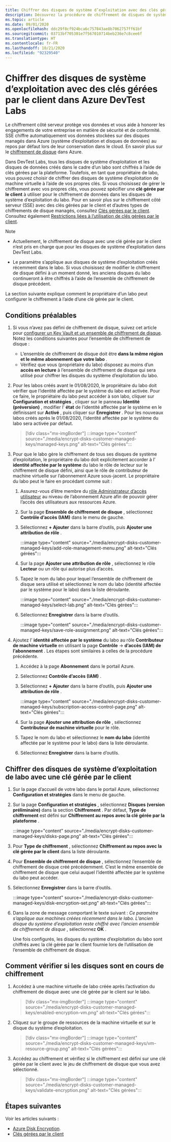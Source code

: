 ```yaml
---
title: Chiffrer des disques de système d’exploitation avec des clés gérées par le client dans Azure DevTest Labs
description: Découvrez la procédure de chiffrement de disques de système d’exploitation avec des clés gérées par le client dans Azure DevTest Labs.
ms.topic: article
ms.date: 09/01/2020
ms.openlocfilehash: ddc29f8cf924bca6c757843ae8b7062757ff61bf
ms.sourcegitcommit: 03713bf705301e7f567010714beb236e7c8cee6f
ms.translationtype: HT
ms.contentlocale: fr-FR
ms.lasthandoff: 10/21/2020
ms.locfileid: "92329540"
---
```

# <a name="encrypt-operating-system-os-disks-using-customer-managed-keys-in-azure-devtest-labs"></a>Chiffrer des disques de système d’exploitation avec des clés gérées par le client dans Azure DevTest Labs
Le chiffrement côté serveur protège vos données et vous aide à honorer les engagements de votre entreprise en matière de sécurité et de conformité. SSE chiffre automatiquement vos données stockées sur des disques managés dans Azure (système d’exploitation et disques de données) au repos par défaut lors de leur conservation dans le cloud. En savoir plus sur le [chiffrement de disque](../virtual-machines/windows/disk-encryption.md) dans Azure. 

Dans DevTest Labs, tous les disques de système d’exploitation et les disques de données créés dans le cadre d’un labo sont chiffrés à l’aide de clés gérées par la plateforme. Toutefois, en tant que propriétaire de labo, vous pouvez choisir de chiffrer des disques de système d’exploitation de machine virtuelle à l’aide de vos propres clés. Si vous choisissez de gérer le chiffrement avec vos propres clés, vous pouvez spécifier une **clé gérée par le client** à utiliser pour le chiffrement de données dans les disques de système d’exploitation du labo. Pour en savoir plus sur le chiffrement côté serveur (SSE) avec des clés gérées par le client et d’autres types de chiffrements de disque managés, consultez [Clés gérées par le client](../virtual-machines/windows/disk-encryption.md#customer-managed-keys). Consultez également [Restrictions liées à l’utilisation de clés gérées par le client](../virtual-machines/disks-enable-customer-managed-keys-portal.md#restrictions).

> [!NOTE]
> - Actuellement, le chiffrement de disque avec une clé gérée par le client n’est pris en charge que pour les disques de système d’exploitation dans DevTest Labs. 
> 
> - Le paramètre s’applique aux disques de système d’exploitation créés récemment dans le labo. Si vous choisissez de modifier le chiffrement de disque défini à un moment donné, les anciens disques du labo continueront à être chiffrés à l’aide de l’ensemble de chiffrement de disque précédent. 

La section suivante explique comment le propriétaire d’un labo peut configurer le chiffrement à l’aide d’une clé gérée par le client.

## <a name="pre-requisites"></a>Conditions préalables

1. Si vous n’avez pas défini de chiffrement de disque, suivez cet article pour [configurer un Key Vault et un ensemble de chiffrement de disque](../virtual-machines/disks-enable-customer-managed-keys-portal.md). Notez les conditions suivantes pour l’ensemble de chiffrement de disque : 

    - L’ensemble de chiffrement de disque doit être **dans la même région et le même abonnement que votre labo** . 
    - Vérifiez que vous (propriétaire du labo) disposez au moins d’un **accès en lecture** à l’ensemble de chiffrement de disque qui sera utilisé pour chiffrer les disques du système d’exploitation du labo. 
1. Pour les labos créés avant le 01/08/2020, le propriétaire du labo doit vérifier que l’identité affectée par le système du labo est activée. Pour ce faire, le propriétaire du labo peut accéder à son labo, cliquer sur **Configuration et stratégies** , cliquer sur le panneau **Identité (préversion)** , modifier l’ **état** de l’identité affectée par le système en le définissant sur **Activé** , puis cliquer sur **Enregistrer** . Pour les nouveaux labos créés après le 01/08/2020, l’identité affectée par le système du labo sera activée par défaut. 

    > [!div class="mx-imgBorder"]
    > :::image type="content" source="./media/encrypt-disks-customer-managed-keys/managed-keys.png" alt-text="Clés gérées":::
1. Pour que le labo gère le chiffrement de tous ses disques de système d’exploitation, le propriétaire du labo doit explicitement accorder à l’ **identité affectée par le système** du labo le rôle de lecteur sur le chiffrement de disque défini, ainsi que le rôle de contributeur de machine virtuelle sur l’abonnement Azure sous-jacent. Le propriétaire du labo peut le faire en procédant comme suit :

   
    1. Assurez-vous d’être membre du [rôle Administrateur d’accès utilisateur](../role-based-access-control/built-in-roles.md#user-access-administrator) au niveau de l’abonnement Azure afin de pouvoir gérer l’accès des utilisateurs aux ressources Azure. 
    1. Sur la page **Ensemble de chiffrement de disque** , sélectionnez **Contrôle d’accès (IAM)** dans le menu de gauche. 
    1. Sélectionnez **+ Ajouter** dans la barre d’outils, puis **Ajouter une attribution de rôle** .  

        :::image type="content" source="./media/encrypt-disks-customer-managed-keys/add-role-management-menu.png" alt-text="Clés gérées":::
    1. Sur la page **Ajouter une attribution de rôle** , sélectionnez le rôle **Lecteur** ou un rôle qui autorise plus d’accès. 
    1. Tapez le nom du labo pour lequel l’ensemble de chiffrement de disque sera utilisé et sélectionnez le nom du labo (identité affectée par le système pour le labo) dans la liste déroulante. 
    
        :::image type="content" source="./media/encrypt-disks-customer-managed-keys/select-lab.png" alt-text="Clés gérées":::        
    1. Sélectionnez **Enregistrer** dans la barre d’outils. 

        :::image type="content" source="./media/encrypt-disks-customer-managed-keys/save-role-assignment.png" alt-text="Clés gérées":::
3. Ajoutez l’ **identité affectée par le système** du labo au rôle **Contributeur de machine virtuelle** en utilisant la page **Contrôle**  -> **d’accès (IAM) de l’abonnement** . Les étapes sont similaires à celles de la procédure précédente. 

    
    1. Accédez à la page **Abonnement** dans le portail Azure. 
    1. Sélectionnez **Contrôle d’accès (IAM)** . 
    1. Sélectionnez **+ Ajouter** dans la barre d’outils, puis **Ajouter une attribution de rôle** . 
    
        :::image type="content" source="./media/encrypt-disks-customer-managed-keys/subscription-access-control-page.png" alt-text="Clés gérées":::
    1. Sur la page **Ajouter une attribution de rôle** , sélectionnez **Contributeur de machine virtuelle** pour le rôle.
    1. Tapez le nom du labo et sélectionnez le **nom du labo** (identité affectée par le système pour le labo) dans la liste déroulante. 
    1. Sélectionnez **Enregistrer** dans la barre d’outils. 

## <a name="encrypt-lab-os-disks-with-a-customer-managed-key"></a>Chiffrer des disques de système d’exploitation de labo avec une clé gérée par le client 

1. Sur la page d’accueil de votre labo dans le portail Azure, sélectionnez **Configuration et stratégies** dans le menu de gauche. 
1. Sur la page **Configuration et stratégies** , sélectionnez **Disques (version préliminaire)** dans la section **Chiffrement** . Par défaut, **Type de chiffrement** est défini sur **Chiffrement au repos avec la clé gérée par la plateforme** .

    :::image type="content" source="./media/encrypt-disks-customer-managed-keys/disks-page.png" alt-text="Clés gérées":::
1. Pour **Type de chiffrement** , sélectionnez **Chiffrement au repos avec la clé gérée par le client** dans la liste déroulante. 
1. Pour **Ensemble de chiffrement de disque** , sélectionnez l’ensemble de chiffrement de disque créé précédemment. C’est le même ensemble de chiffrement de disque que celui auquel l’identité affectée par le système du labo peut accéder.
1. Sélectionnez **Enregistrer** dans la barre d’outils. 

    :::image type="content" source="./media/encrypt-disks-customer-managed-keys/disk-encryption-set.png" alt-text="Clés gérées":::
1. Dans la zone de message comportant le texte suivant : *Ce paramètre s’applique aux machines créées récemment dans le labo. L’ancien disque du système d’exploitation reste chiffré avec l’ancien ensemble de chiffrement de disque* , sélectionnez **OK** . 

    Une fois configurés, les disques du système d’exploitation du labo sont chiffrés avec la clé gérée par le client fournie lors de l’utilisation de l’ensemble de chiffrement de disque. 
   
## <a name="how-to-validate-if-disks-are-being-encrypted"></a>Comment vérifier si les disques sont en cours de chiffrement

1. Accédez à une machine virtuelle de labo créée après l’activation du chiffrement de disque avec une clé gérée par le client sur le labo.

    > [!div class="mx-imgBorder"]
    > :::image type="content" source="./media/encrypt-disks-customer-managed-keys/enabled-encryption-vm.png" alt-text="Clés gérées":::
1. Cliquez sur le groupe de ressources de la machine virtuelle et sur le disque du système d’exploitation.

    > [!div class="mx-imgBorder"]
    > :::image type="content" source="./media/encrypt-disks-customer-managed-keys/vm-resource-group.png" alt-text="Clés gérées":::
1. Accédez au chiffrement et vérifiez si le chiffrement est défini sur une clé gérée par le client avec le jeu de chiffrement de disque que vous avez sélectionné.

    > [!div class="mx-imgBorder"]
    > :::image type="content" source="./media/encrypt-disks-customer-managed-keys/validate-encryption.png" alt-text="Clés gérées":::
  
## <a name="next-steps"></a>Étapes suivantes

Voir les articles suivants : 

- [Azure Disk Encryption](../virtual-machines/windows/disk-encryption.md). 
- [Clés gérées par le client](../virtual-machines/windows/disk-encryption.md#customer-managed-keys) 
